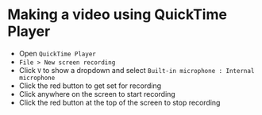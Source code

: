 # Making a video using QuickTime Player

- Open `QuickTime Player`
- `File > New screen recording`
- Click `V` to show a dropdown and select `Built-in microphone : Internal microphone`
- Click the red button to get set for recording
- Click anywhere on the screen to start recording
- Click the red button at the top of the screen to stop recording
